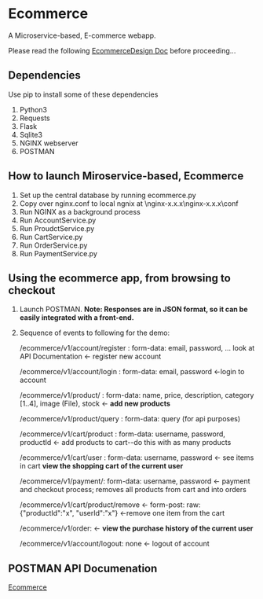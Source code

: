 # Ecommerce 
A Microservice-based, E-commerce webapp.

Please read the following [EcommerceDesign Doc](EcommerceDesign.pdf) before proceeding...

## Dependencies ##
Use pip to install some of these dependencies
1. Python3
2. Requests
2. Flask
3. Sqlite3
4. NGINX webserver
5. POSTMAN

## How to launch Miroservice-based, Ecommerce ##
1. Set up the central database by running ecommerce.py
2. Copy over nginx.conf to local ngnix at \nginx-x.x.x\nginx-x.x.x\conf
3. Run NGINX as a background process
4. Run AccountService.py
5. Run ProudctService.py
6. Run CartService.py
7. Run OrderService.py
8. Run PaymentService.py

## Using the ecommerce app, from browsing to checkout ##
1. Launch POSTMAN. **Note: Responses are in JSON format, so it can be easily integrated with a front-end.**
2. Sequence of events to following for the demo:

    /ecommerce/v1/account/register : form-data: email, password, ... look at API Documentation <- register new account
    
    /ecommerce/v1/account/login :  form-data: email, password <-login to account
    
    /ecommerce/v1/product/ : form-data: name, price, description, category [1..4], image (File), stock <- **add new products**
    
    /ecommerce/v1/product/query : form-data: query (for api purposes)
    
    /ecommerce/v1/cart/product : form-data: username, password, productId <- add products to cart--do this with as many products
    
    /ecommerce/v1/cart/user : form-data: username, password <- see items in cart **view the shopping cart of the current user**
    
    /ecommerce/v1/payment/: form-data: username, password <- payment and checkout process; removes all products from cart and into orders
    
    /ecommerce/v1/cart/product/remove <- form-post: raw: {"productId":"x", "userId":"x"} <-remove one item from the cart
    
    /ecommerce/v1/order: <- **view the purchase history of the current user**
    
    /ecommerce/v1/account/logout: none <- logout of account
    
## POSTMAN API Documenation ##
[Ecommerce](https://documenter.getpostman.com/view/5404767/RWgwSGUM)

